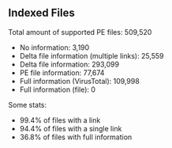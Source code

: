 ## Indexed Files

<!--FileStats-->
Total amount of supported PE files: 509,520

* No information: 3,190
* Delta file information (multiple links): 25,559
* Delta file information: 293,099
* PE file information: 77,674
* Full information (VirusTotal): 109,998
* Full information (file): 0

Some stats:

* 99.4% of files with a link
* 94.4% of files with a single link
* 36.8% of files with full information
<!--/FileStats-->
